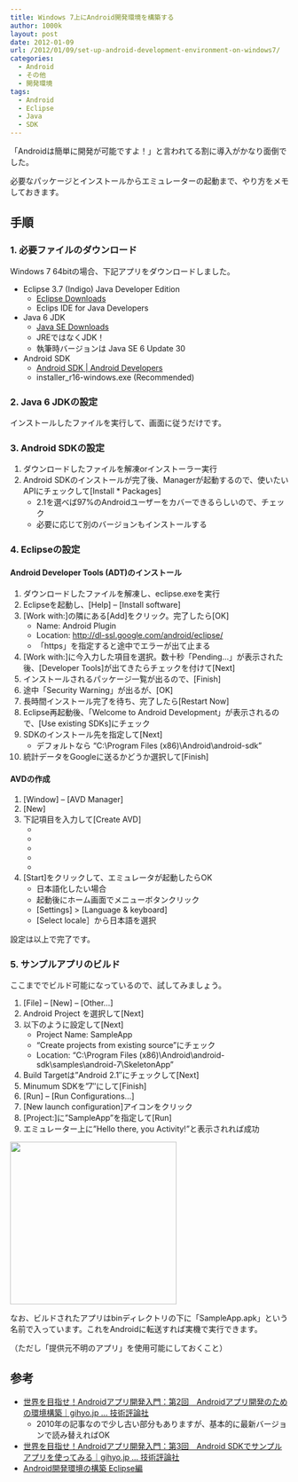```yaml
---
title: Windows 7上にAndroid開発環境を構築する
author: 1000k
layout: post
date: 2012-01-09
url: /2012/01/09/set-up-android-development-environment-on-windows7/
categories:
  - Android
  - その他
  - 開発環境
tags:
  - Android
  - Eclipse
  - Java
  - SDK
---
```

「Androidは簡単に開発が可能ですよ！」と言われてる割に導入がかなり面倒でした。

必要なパッケージとインストールからエミュレーターの起動まで、やり方をメモしておきます。

<!--more-->

## 手順

### 1. 必要ファイルのダウンロード

Windows 7 64bitの場合、下記アプリをダウンロードしました。

  * Eclipse 3.7 (Indigo) Java Developer Edition 
      * <a href="http://www.eclipse.org/downloads/" onclick="_gaq.push(['_trackEvent', 'outbound-article', 'http://www.eclipse.org/downloads/', 'Eclipse Downloads']);" >Eclipse Downloads</a>
      * Eclips IDE for Java Developers
  * Java 6 JDK 
      * <a href="http://www.oracle.com/technetwork/java/javase/downloads/index.html" onclick="_gaq.push(['_trackEvent', 'outbound-article', 'http://www.oracle.com/technetwork/java/javase/downloads/index.html', 'Java SE Downloads']);" >Java SE Downloads</a>
      * JREではなくJDK！
      * 執筆時バージョンは Java SE 6 Update 30
  * Android SDK 
      * <a href="http://developer.android.com/sdk/index.html" onclick="_gaq.push(['_trackEvent', 'outbound-article', 'http://developer.android.com/sdk/index.html', 'Android SDK | Android Developers']);" >Android SDK | Android Developers</a>
      * installer_r16-windows.exe (Recommended) 

### 2. Java 6 JDKの設定

インストールしたファイルを実行して、画面に従うだけです。

### 3. Android SDKの設定

  1. ダウンロードしたファイルを解凍orインストーラー実行
  2. Android SDKのインストールが完了後、Managerが起動するので、使いたいAPIにチェックして[Install * Packages] 
      * 2.1を選べば97%のAndroidユーザーをカバーできるらしいので、チェック
      * 必要に応じて別のバージョンもインストールする

### 4. Eclipseの設定

#### Android Developer Tools (ADT)のインストール

  1. ダウンロードしたファイルを解凍し、eclipse.exeを実行
  2. Eclipseを起動し、[Help] &#8211; [Install software]
  3. [Work with:]の隣にある[Add]をクリック。完了したら[OK] 
      * Name: Android Plugin
      * Location: http://dl-ssl.google.com/android/eclipse/
      * 「https」を指定すると途中でエラーが出て止まる
  4. [Work with:]に今入力した項目を選択。数十秒「Pending&#8230;」が表示された後、[Developer Tools]が出てきたらチェックを付けて[Next]
  5. インストールされるパッケージ一覧が出るので、[Finish]
  6. 途中「Security Warning」が出るが、[OK]
  7. 長時間インストール完了を待ち、完了したら[Restart Now]
  8. Eclipse再起動後、「Welcome to Android Development」が表示されるので、[Use existing SDKs]にチェック
  9. SDKのインストール先を指定して[Next] 
      * デフォルトなら &#8220;C:\Program Files (x86)\Android\android-sdk&#8221;
 10. 統計データをGoogleに送るかどうか選択して[Finish]

#### AVDの作成

  1. [Window] &#8211; [AVD Manager]
  2. [New]
  3. 下記項目を入力して[Create AVD] 
      * [Name]: 機器名。好きな名前でOK
      * [Target]: Androidのバージョン
      * [SD Card]: エミュレータが使用するSDカード容量。32MBもあれば十分
      * [Skin]: 画面解像度
      * [Hardware]: エミュレータのハード。GPSなど、開発しようとするアプリに合わせて選択
  4. [Start]をクリックして、エミュレータが起動したらOK 
      * 日本語化したい場合
      * 起動後にホーム画面でメニューボタンクリック
      * [Settings] > [Language & keyboard]
      * [Select locale］から日本語を選択

設定は以上で完了です。

### 5. サンプルアプリのビルド

ここまででビルド可能になっているので、試してみましょう。

  1. [File] &#8211; [New] &#8211; [Other&#8230;]
  2. Android Project を選択して[Next]
  3. 以下のように設定して[Next] 
      * Project Name: SampleApp
      * &#8220;Create projects from existing source&#8221;にチェック
      * Location: &#8220;C:\Program Files (x86)\Android\android-sdk\samples\android-7\SkeletonApp&#8221;
  4. Build Targetは&#8221;Android 2.1&#8243;にチェックして[Next]
  5. Minumum SDKを&#8221;7&#8243;にして[Finish]
  6. [Run] &#8211; [Run Configurations&#8230;]
  7. [New launch configuration]アイコンをクリック
  8. [Project:]に&#8221;SampleApp&#8221;を指定して[Run]
  9. エミュレーター上に&#8221;Hello there, you Activity!&#8221;と表示されれば成功

<a href="http://blog.1000k.net/wp-content/uploads/android_tutorial.png" onclick="_gaq.push(['_trackEvent', 'outbound-article', 'http://blog.1000k.net/wp-content/uploads/android_tutorial.png', '']);" ><img src="http://blog.1000k.net/wp-content/uploads/android_tutorial-300x293.png" alt="" title="ビルド完了" width="300" height="293" class="alignnone size-medium wp-image-937" /></a>

なお、ビルドされたアプリはbinディレクトリの下に「SampleApp.apk」という名前で入っています。これをAndroidに転送すれば実機で実行できます。
  
（ただし「提供元不明のアプリ」を使用可能にしておくこと）

## 参考

  * <a href="http://gihyo.jp/dev/serial/01/androidapp/0002" onclick="_gaq.push(['_trackEvent', 'outbound-article', 'http://gihyo.jp/dev/serial/01/androidapp/0002', '世界を目指せ！Androidアプリ開発入門：第2回　Androidアプリ開発のための環境構築｜gihyo.jp … 技術評論社']);" >世界を目指せ！Androidアプリ開発入門：第2回　Androidアプリ開発のための環境構築｜gihyo.jp … 技術評論社</a> 
      * 2010年の記事なので少し古い部分もありますが、基本的に最新バージョンで読み替えればOK
  * <a href="http://gihyo.jp/dev/serial/01/androidapp/0003" onclick="_gaq.push(['_trackEvent', 'outbound-article', 'http://gihyo.jp/dev/serial/01/androidapp/0003', '世界を目指せ！Androidアプリ開発入門：第3回　Android SDKでサンプルアプリを使ってみる｜gihyo.jp … 技術評論社']);" >世界を目指せ！Androidアプリ開発入門：第3回　Android SDKでサンプルアプリを使ってみる｜gihyo.jp … 技術評論社</a>
  * <a href="http://sky.geocities.jp/izeefss/develop/android/env_eclipse.html" onclick="_gaq.push(['_trackEvent', 'outbound-article', 'http://sky.geocities.jp/izeefss/develop/android/env_eclipse.html', 'Android開発環境の構築 Eclipse編']);" >Android開発環境の構築 Eclipse編</a>